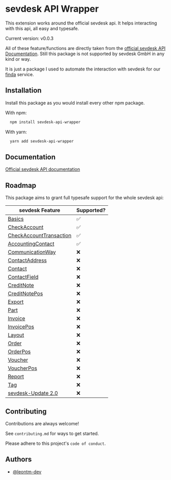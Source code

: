 # sevdesk API Wrapper

This extension works around the official sevdesk api. It helps interacting with this api, all easy and typesafe.

Current version: v0.0.3

All of these feature/functions are directly taken from the [official sevdesk API Documentation](https://api.sevdesk.de). Still this package is not supported by sevdesk GmbH in any kind or way.

It is just a package I used to automate the interaction with sevdesk for our [finda](https://payments.find-a.app) service.

## Installation

Install this package as you would install every other npm package.

With npm:

```bash
  npm install sevdesk-api-wrapper
```

With yarn:

```bash
  yarn add sevdesk-api-wrapper
```

## Documentation

[Official sevdesk API documentation](https://api.sevdesk.de/)

## Roadmap

This package aims to grant full typesafe support for the whole sevdesk api:

| sevdesk Feature                                                                | Supported? |
| ------------------------------------------------------------------------------ | ---------- |
| [Basics](https://api.sevdesk.de/#tag/Basics)                                   | ✅         |
| [CheckAccount](https://api.sevdesk.de/#tag/CheckAccount)                       | ✅         |
| [CheckAccountTransaction](https://api.sevdesk.de/#tag/CheckAccountTransaction) | ✅         |
| [AccountingContact](https://api.sevdesk.de/#tag/AccountingContact)             | ✅         |
| [CommunicationWay](https://api.sevdesk.de/#tag/CommunicationWay)               | ❌         |
| [ContactAddress](https://api.sevdesk.de/#tag/ContactAddress)                   | ❌         |
| [Contact](https://api.sevdesk.de/#tag/Contact)                                 | ❌         |
| [ContactField](https://api.sevdesk.de/#tag/ContactField)                       | ❌         |
| [CreditNote](https://api.sevdesk.de/#tag/CreditNote)                           | ❌         |
| [CreditNotePos](https://api.sevdesk.de/#tag/CreditNotePos)                     | ❌         |
| [Export](https://api.sevdesk.de/#tag/Export)                                   | ❌         |
| [Part](https://api.sevdesk.de/#tag/Part)                                       | ❌         |
| [Invoice](https://api.sevdesk.de/#tag/Invoice)                                 | ❌         |
| [InvoicePos](https://api.sevdesk.de/#tag/InvoicePos)                           | ❌         |
| [Layout](https://api.sevdesk.de/#tag/Layout)                                   | ❌         |
| [Order](https://api.sevdesk.de/#tag/Order)                                     | ❌         |
| [OrderPos](https://api.sevdesk.de/#tag/OrderPos)                               | ❌         |
| [Voucher](https://api.sevdesk.de/#tag/Voucher)                                 | ❌         |
| [VoucherPos](https://api.sevdesk.de/#tag/VoucherPos)                           | ❌         |
| [Report](https://api.sevdesk.de/#tag/Report)                                   | ❌         |
| [Tag](https://api.sevdesk.de/#tag/Tag)                                         | ❌         |
| [sevdesk-Update 2.0](https://api.sevdesk.de/#tag/sevdesk-Update-2.0)           | ❌         |

## Contributing

Contributions are always welcome!

See `contributing.md` for ways to get started.

Please adhere to this project's `code of conduct`.

## Authors

- [@leontm-dev](https://www.github.com/leontm-dev)
